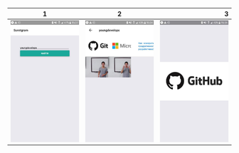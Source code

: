 | 1        | 2           | 3  |
| ------------- |:-------------:| -----:|
|![1](https://github.com/bexuma/InstagramCloneRN/blob/master/screenshots/1.jpeg)     | ![2](https://github.com/bexuma/InstagramCloneRN/blob/master/screenshots/2.jpeg) | ![3](https://github.com/bexuma/InstagramCloneRN/blob/master/screenshots/3.jpeg) |
